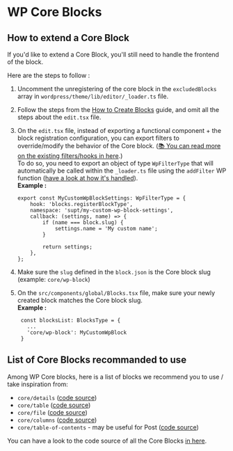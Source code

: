 # WP Core Blocks

## How to extend a Core Block

If you'd like to extend a Core Block, you'll still need to handle the frontend of the block.

Here are the steps to follow :

1. Uncomment the unregistering of the core block in the `excludedBlocks` array in `wordpress/theme/lib/editor/_loader.ts` file.
2. Follow the steps from the [How to Create Blocks](./create-blocks.md) guide, and omit all the steps about the `edit.tsx` file.
3. On the `edit.tsx` file, instead of exporting a functional component + the block registration configuration, you can export filters to override/modify the behavior of the Core block. ([📚 You can read more on the existing filters/hooks in here](https://developer.wordpress.org/block-editor/reference-guides/filters/block-filters/#blocks-registerblocktype).)<br />
   To do so, you need to export an object of type `WpFilterType` that will automatically be called within the `_loader.ts` file using the `addFilter` WP function ([have a look at how it's handled](https://github.com/superhuit-agency/nextjs-wordpress-starter/blob/boilerplate-update/wordpress/theme/lib/editor/_loader.ts#L49-L55)).<br />
   **Example :**

    ```tsx
    export const MyCustomWpBlockSettings: WpFilterType = {
    	hook: 'blocks.registerBlockType',
    	namespace: 'supt/my-custom-wp-block-settings',
    	callback: (settings, name) => {
    		if (name === block.slug) {
    			settings.name = 'My custom name';
    		}

    		return settings;
    	},
    };
    ```

4. Make sure the `slug` defined in the `block.json` is the Core block slug (example: `core/wp-block`)
5. On the `src/components/global/Blocks.tsx` file, make sure your newly created block matches the Core block slug.<br />
   **Example :**
    ```tsx
     const blocksList: BlocksType = {
       ...
       'core/wp-block': MyCustomWpBlock
     }
    ```

## List of Core Blocks recommanded to use

Among WP Core blocks, here is a list of blocks we recommend you to use / take inspiration from:

-   `core/details` ([code source](https://github.com/WordPress/gutenberg/tree/trunk/packages/block-library/src/details))
-   `core/table` ([code source](https://github.com/WordPress/gutenberg/tree/trunk/packages/block-library/src/table))
-   `core/file` ([code source](https://github.com/WordPress/gutenberg/tree/trunk/packages/block-library/src/file))
-   `core/columns` ([code source](https://github.com/WordPress/gutenberg/tree/trunk/packages/block-library/src/columns))
-   `core/table-of-contents` - may be useful for Post ([code source](https://github.com/WordPress/gutenberg/tree/trunk/packages/block-library/src/table-of-contents))

You can have a look to the code source of all the Core Blocks [in here](https://github.com/WordPress/gutenberg/tree/trunk/packages/block-library/src).
